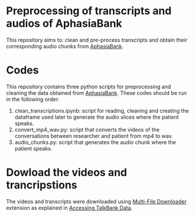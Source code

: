 # Preprocessing of transcripts and audios of AphasiaBank 

This repository aims to: clean and pre-process transcripts and obtain their corresponding audio chunks from [AphasiaBank](https://talkbank.org.html). 

# Codes

This repository contains three python scripts for preprocessing and cleaning the data obtained from [AphasiaBank](https://talkbank.org.html). These codes should be run in the following order:

1) clean_transcriptions.ipynb: script for reading, cleaning and creating the dataframe used later to generate the audio slices where the patient speaks. 
2) convert_mp4_wav.py: script that converts the videos of the conversations between researcher and patient from mp4 to wav. 
3) audio_chunks.py: script that generates the audio chunk where the patient speaks. 

# Dowload the videos and trancripstions

The videos and transcripts were downloaded using [Multi-File Downloader](https://chrome.google.com/webstore/detail/multi-file-downloader/dpecplbkinpdbedgejddhepkgcppgchk?hl=es) extension as explained in [Accessing TalkBank Data](https://talkbank.org/share/data.html).
